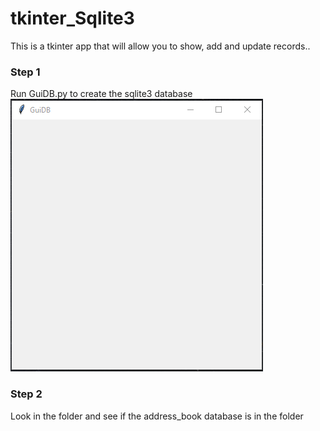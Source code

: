 # tkinter_Sqlite3
This is a tkinter app that will allow you to show, add and update records..
### Step 1
Run GuiDB.py to create the sqlite3 database
![Screenshot](image/GuiDB.png)

### Step 2
Look in the folder and see if the address_book database is in the folder
